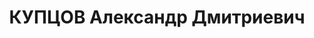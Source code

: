 ---
title: КУПЦОВ Александр Дмитриевич
description: "русский\n Работник Машиностр. з-да им.Буденного (пос.Сабунчи). Прож.:\
  \ Аз.ССР, г.Баку.\n Арестован в 1936\n Обвинение: троцкист.\n Приговор: ВК ВС СССР,\
  \ 1937 - ИТЛ.\n Реабилитирован ВКВС СССР в 1956.\n *В 1955 обратился с жалобой,\
  \ заявив, что оговорил себя и других после применения мер физического воздействия.\n\
  \ Источники: Сталинский список от 03.10.1937 (Аз.ССР, Кат.2)| Определение ВКВС СССР,\
  \ 04.02.1956 (упоминание)."
---